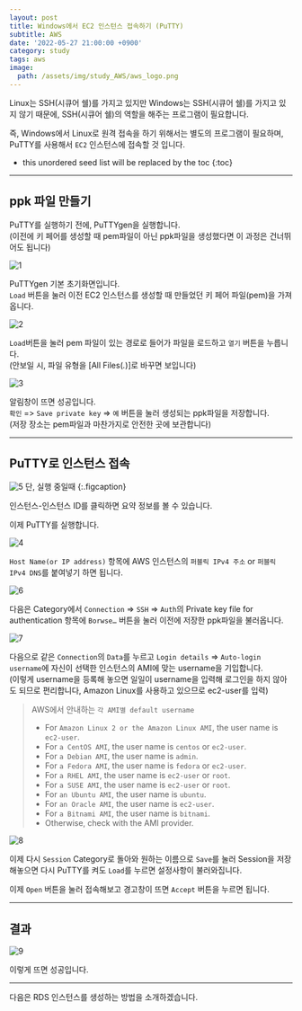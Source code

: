 ```yaml
---
layout: post
title: Windows에서 EC2 인스턴스 접속하기 (PuTTY)
subtitle: AWS
date: '2022-05-27 21:00:00 +0900'
category: study
tags: aws
image:
  path: /assets/img/study_AWS/aws_logo.png
---
```


Linux는 SSH(시큐어 쉘)를 가지고 있지만 Windows는 SSH(시큐어 쉘)를 가지고 있지 않기 때문에, SSH(시큐어 쉘)의 역할을 해주는 프로그램이 필요합니다. <br>

즉, Windows에서 Linux로 원격 접속을 하기 위해서는 별도의 프로그램이 필요하며, PuTTY를 사용해서 `EC2` 인스턴스에 접속할 것 입니다. <br>

<!--more-->

* this unordered seed list will be replaced by the toc
{:toc}

<hr/>

## ppk 파일 만들기

PuTTY를 실행하기 전에, PuTTYgen을 실행합니다.<br>
(이전에 키 페어를 생성할 때 pem파일이 아닌 ppk파일을 생성했다면 이 과정은 건너뛰어도 됩니다) <br>

![1](/assets/img/study_AWS/[AWS]_Windows에서_EC2_인스턴스_접속_(PuTTY)/1.png)

PuTTYgen 기본 초기화면입니다. <br>
`Load` 버튼을 눌러 이전 EC2 인스턴스를 생성할 때 만들었던 키 페어 파일(pem)을 가져옵니다. <br>

![2](/assets/img/study_AWS/[AWS]_Windows에서_EC2_인스턴스_접속_(PuTTY)/2.png)

`Load`버튼을 눌러 pem 파일이 있는 경로로 들어가 파일을 로드하고 `열기` 버튼을 누릅니다.<br>
(안보일 시, 파일 유형을 [All Files(*.*)]로 바꾸면 보입니다) <br>

![3](/assets/img/study_AWS/[AWS]_Windows에서_EC2_인스턴스_접속_(PuTTY)/3.png)

알림창이 뜨면 성공입니다.<br>
`확인` => `Save private key` => `예` 버튼을 눌러 생성되는 ppk파일을 저장합니다. <br>
(저장 장소는 pem파일과 마찬가지로 안전한 곳에 보관합니다) <br>

<hr/>

## PuTTY로 인스턴스 접속

![5](/assets/img/study_AWS/[AWS]_Windows에서_EC2_인스턴스_접속_(PuTTY)/5.png)
단, 실행 중일때 
{:.figcaption}

인스턴스-인스턴스 ID를 클릭하면 요약 정보를 볼 수 있습니다. <br>

이제 PuTTY를 실행합니다. <br>

![4](/assets/img/study_AWS/[AWS]_Windows에서_EC2_인스턴스_접속_(PuTTY)/4.png)

`Host Name(or IP address)` 항목에 AWS 인스턴스의 `퍼블릭 IPv4 주소` or `퍼블릭 IPv4 DNS`를 붙여넣기 하면 됩니다. <br>

![6](/assets/img/study_AWS/[AWS]_Windows에서_EC2_인스턴스_접속_(PuTTY)/6.png)

다음은 Category에서 `Connection` => `SSH` => `Auth`의 Private key file for authentication 항목에 `Borwse…` 버튼을 눌러 이전에 저장한 ppk파일을 불러옵니다. <br>

![7](/assets/img/study_AWS/[AWS]_Windows에서_EC2_인스턴스_접속_(PuTTY)/7.png)

다음으로 같은 `Connection`의 `Data`를 누르고 `Login details` => `Auto-login username`에 자신이 선택한 인스턴스의 AMI에 맞는 username을 기입합니다. <br>
(이렇게 username을 등록해 놓으면 일일이 username을 입력해 로그인을 하지 않아도 되므로 편리합니다, Amazon Linux를 사용하고 있으므로 ec2-user를 입력) <br>

> AWS에서 안내하는 `각 AMI별 default username`
> * For `Amazon Linux 2 or the Amazon Linux AMI`, the user name is `ec2-user`.
> * For `a CentOS AMI`, the user name is `centos` or `ec2-user`.
> * For `a Debian AMI`, the user name is `admin`.
> * For `a Fedora AMI`, the user name is `fedora` or `ec2-user`.
> * For `a RHEL AMI`, the user name is `ec2-user` or `root`.
> * For `a SUSE AMI`, the user name is `ec2-user` or `root`.
> * For `an Ubuntu AMI`, the user name is `ubuntu`.
> * For `an Oracle AMI`, the user name is `ec2-user`.
> * For `a Bitnami AMI`, the user name is `bitnami`.
> * Otherwise, check with the AMI provider.

![8](/assets/img/study_AWS/[AWS]_Windows에서_EC2_인스턴스_접속_(PuTTY)/8.png)

이제 다시 `Session` Category로 돌아와 원하는 이름으로 `Save`를 눌러 Session을 저장해놓으면 다시 PuTTY를 켜도 `Load`를 누르면 설정사항이 불러와집니다. <br>

이제 `Open` 버튼을 눌러 접속해보고 경고창이 뜨면 `Accept` 버튼을 누르면 됩니다. <br>

<hr/>

## 결과

![9](/assets/img/study_AWS/[AWS]_Windows에서_EC2_인스턴스_접속_(PuTTY)/9.png)

이렇게 뜨면 성공입니다.

<hr/>

다음은 RDS 인스턴스를 생성하는 방법을 소개하겠습니다.